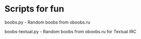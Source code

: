 Scripts for fun
========

boobs.py - Random boobs from oboobs.ru

boobs-textual.py - Random boobs from oboobs.ru for Textual IRC